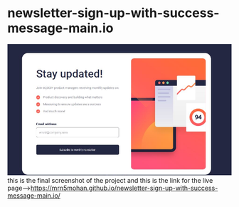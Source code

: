# newsletter-sign-up-with-success-message-main.io
 ![result screenshot](news.JPG)this is the final screenshot of the project and this is the link for the live page-->https://mrn5mohan.github.io/newsletter-sign-up-with-success-message-main.io/
